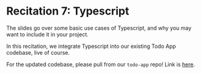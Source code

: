 # Recitation 7: Typescript

The slides go over some basic use cases of Typescript, and why you may want to
include it in your project.

In this recitation, we integrate Typescript into our existing Todo App codebase, live of course.

For the updated codebase, please pull from our `todo-app` repo! Link is
[here](https://github.com/jchengjr77/todo-app).

